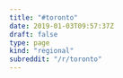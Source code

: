 ```yaml
---
title: "#toronto"
date: 2019-01-03T09:57:37Z
draft: false
type: page
kind: "regional"
subreddit: "/r/toronto"
---
```


